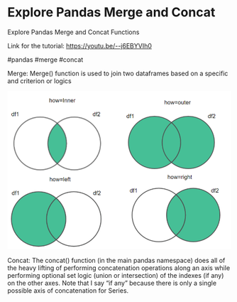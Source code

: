 # Explore Pandas Merge and Concat
Explore Pandas Merge and Concat Functions


Link for the tutorial: https://youtu.be/--j6EBYVIh0

#pandas #merge #concat

Merge: 
Merge() function is used to join two dataframes based on a specific and criterion or logics 

![How](https://github.com/ScalarPy/Explore-Pandas-Merge-and-Concat/blob/master/how.png)


Concat:
The concat() function (in the main pandas namespace) does all of the heavy lifting of performing concatenation operations along an axis while performing optional set logic (union or intersection) of the indexes (if any) on the other axes. Note that I say “if any” because there is only a single possible axis of concatenation for Series.


